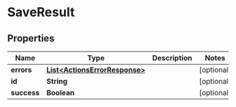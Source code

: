 

# SaveResult


## Properties

| Name | Type | Description | Notes |
|------------ | ------------- | ------------- | -------------|
|**errors** | [**List&lt;ActionsErrorResponse&gt;**](ActionsErrorResponse.md) |  |  [optional] |
|**id** | **String** |  |  [optional] |
|**success** | **Boolean** |  |  [optional] |



